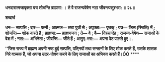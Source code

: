 **धनदारात्मजापृक्ता यत्र शोचन्ति ब्राह्मणा: ।** **ते वै राजन्यवेषेण नटा जीवन्त्यसुश्भरा: ॥ २८॥** 

**शब्दार्थ** 

**धन—** **सश्पत्ति** **; दार—** **पत्नी** **; आत्मज—** **तथा पुत्रों से** **; अपृक्ता:—** **पृथक्** **; यत्र—** **जिस (स्थिति) में** **; शोचन्ति—** **शोक करते हैं** **;** **ब्राह्मणा:—** **ब्राह्मणजन** **; ते—** **वे** **; वै—** **निस्सन्देह** **; राजन्य-वेषेण—** **राजाओं के वेश में** **; नटा:—** **अभिनेता** **; जीवन्ति—** **जीते हैं** **;** **असुम्-भरा:—** **अपना पेट पालते हुए।** **.** 

**''जिस राज्य में ब्राह्मण अपनी नष्ट हुई सश्पत्ति, पति्नयों तथा सन्तानों के लिए शोक करते** **हैं, उसके शासक निरे वञ्चक हैं, जो अपना उदर-पोषण करने के लिए राजाओं का अभिनय** **करते हैं।ÓÓ** **** 